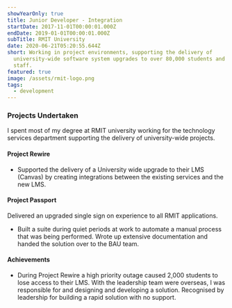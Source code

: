 ```yaml
---
showYearOnly: true
title: Junior Developer - Integration
startDate: 2017-11-01T00:00:01.000Z
endDate: 2019-01-01T00:00:01.000Z
subTitle: RMIT University
date: 2020-06-21T05:20:55.644Z
short: Working in project environments, supporting the delivery of
  university-wide software system upgrades to over 80,000 students and 10,000
  staff.
featured: true
image: /assets/rmit-logo.png
tags:
  - development
---
```

### Projects Undertaken

I spent most of my degree at RMIT university working for the technology services department supporting the delivery of university-wide projects.

#### Project Rewire

* Supported the delivery of a University wide upgrade to their LMS (Canvas) by creating integrations between the existing services and the new LMS. 

#### Project Passport

Delivered an upgraded single sign on experience to all RMIT applications.
* Built a suite during quiet periods at work to automate a manual process that was being performed. Wrote up extensive documentation and handed the solution over to the BAU team.

#### Achievements

* During Project Rewire a high priority outage caused 2,000 students to lose access to their LMS. With the leadership team were overseas, I was responsible for and designing and developing a solution. Recognised by leadership for building a rapid solution with no support. 
